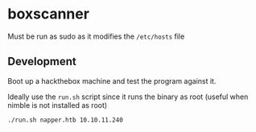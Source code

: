 # boxscanner

Must be run as sudo as it modifies the `/etc/hosts` file

## Development

Boot up a hackthebox machine and test the program against it.

Ideally use the `run.sh` script since it runs the binary as root (useful when nimble is not installed as root)

```bash
./run.sh napper.htb 10.10.11.240
```
